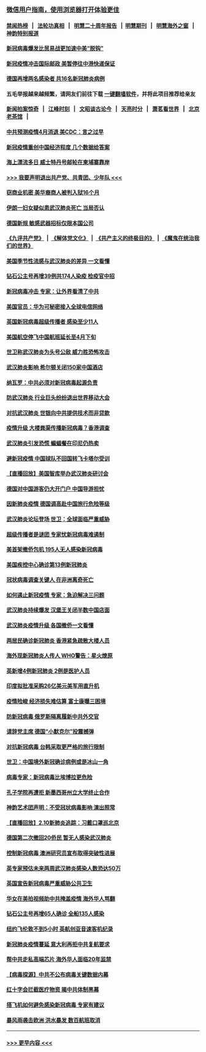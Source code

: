 ### [微信用户指南，使用浏览器打开体验更佳](https://github.com/gfw-breaker/banned-news1/blob/master/indexes/wechat-guide.md?t=0)
#### [禁闻热榜](热点新闻.md?t=0)  &nbsp;&nbsp;|&nbsp;&nbsp; [法轮功真相](https://github.com/gfw-breaker/truth/blob/master/README.md?t=0) &nbsp;&nbsp;|&nbsp;&nbsp; [明慧二十周年报告](https://github.com/gfw-breaker/mh-reports/blob/master/README.md?t=0) &nbsp;&nbsp;|&nbsp;&nbsp;[明慧期刊](https://github.com/gfw-breaker/mh-qikan) &nbsp;&nbsp;|&nbsp;&nbsp; [明慧海外之窗](https://github.com/gfw-breaker/mh-news/blob/master/README.md?t=0) &nbsp;&nbsp;|&nbsp;&nbsp; [神韵特别报道](https://github.com/gfw-breaker/mh-news/blob/master/shenyun.md?t=0)
#### [新冠病毒爆发比贸易战更加速中美“脱钩”](../pages/nsc418/n11864470.md?t=02130633) 
#### [新冠疫情冲击国际邮政 美暂停往中港快递保证](../pages/nsc418/n11864207.md?t=02130633) 
#### [德国再增两名感染者 共16名新冠肺炎病例](../pages/nsc418/n11864293.md?t=02130633) 
#### 五毛举报越来越频繁，请网友们前往下载 [一键翻墙软件](https://github.com/gfw-breaker/ssr-accounts)，并将此项目推荐给亲友
#### [新闻拍案惊奇](https://github.com/gfw-breaker/banned-news1/blob/master/pages/link4.md) &nbsp;&nbsp;|&nbsp;&nbsp; [江峰时刻](https://github.com/gfw-breaker/banned-news1/blob/master/pages/link4.md) &nbsp;&nbsp;|&nbsp;&nbsp; [文昭谈古论今](https://github.com/gfw-breaker/banned-news1/blob/master/pages/link4.md) &nbsp;&nbsp;|&nbsp;&nbsp; [天亮时分](https://github.com/gfw-breaker/banned-news1/blob/master/pages/link4.md) &nbsp;&nbsp;|&nbsp;&nbsp; [萧茗看世界](https://github.com/gfw-breaker/banned-news1/blob/master/pages/link4.md) &nbsp;&nbsp;|&nbsp;&nbsp; [北京老茶馆](https://github.com/gfw-breaker/banned-news1/blob/master/pages/link4.md) &nbsp;&nbsp;|&nbsp;&nbsp; 
#### [中共预测疫情4月消退 美CDC：言之过早](../pages/nsc418/n11864310.md?t=02130633) 
#### [新冠疫情重创中国经济程度 几个数据给答案](../pages/nsc418/n11864203.md?t=02130633) 
#### [海上漂流多日 威士特丹号邮轮在柬埔寨靠岸](../pages/nsc418/n11864029.md?t=02130633) 
#### [>>> 我要声明退出共产党、共青团、少年队 <<<](https://github.com/begood0513/goodnews/blob/master/quit/letter.md) 
#### [窃商业机密 美华裔商人被判入狱16个月](../pages/nsc418/n11863911.md?t=02130633) 
#### [伊朗一妇女疑似患武汉肺炎死亡 当局否认](../pages/nsc418/n11863650.md?t=02130633) 
#### [德国新规 敏感武器招标仅限本国公司](../pages/nsc418/n11863509.md?t=02130633) 
#### [《九评共产党》](https://github.com/begood0513/9ping.md/blob/master/README.md) &nbsp;|&nbsp; [《解体党文化》](../../../../jtdwh.md/blob/master/README.md)  &nbsp;|&nbsp; [《共产主义的终极目的》](../../../../gczydzjmd.md/blob/master/README.md) &nbsp;|&nbsp; [《魔鬼在统治我们的世界》](../../../../mgztzwmdsj.md/blob/master/README.md) 
#### [美国季节性流感与武汉肺炎的差异 一文看懂](../pages/nsc418/n11862428.md?t=02130633) 
#### [钻石公主号再增39例共174人染疫 检疫官中招](../pages/nsc418/n11862422.md?t=02130633) 
#### [新冠病毒冲击 专家：让外界看清了中共](../pages/nsc418/n11862280.md?t=02130633) 
#### [美国官员：华为可秘密接入全球电信网络](../pages/nsc418/n11862122.md?t=02130633) 
#### [英国新冠病毒超级传播者 感染至少11人](../pages/nsc418/n11862023.md?t=02130633) 
#### [美国航空停飞中国航班延长至4月下旬](../pages/nsc418/n11861970.md?t=02130633) 
#### [世卫称武汉肺炎为头号公敌 威力胜恐怖攻击](../pages/nsc418/n11861982.md?t=02130633) 
#### [武汉肺炎影响 希尔顿关闭150家中国酒店](../pages/nsc418/n11859887.md?t=02130633) 
#### [纳瓦罗：中共必须对新冠病毒起源负责](../pages/nsc418/n11861810.md?t=02130633) 
#### [防武汉肺炎 行业巨头纷纷退出世界移动大会](../pages/nsc418/n11861795.md?t=02130633) 
#### [对抗武汉肺炎 世银向中共提供技术而非贷款](../pages/nsc418/n11861652.md?t=02130633) 
#### [疫情升级 大楼粪渠传播新冠病毒？香港调查](../pages/nsc418/n11861556.md?t=02130633) 
#### [武汉肺炎引发恐慌 蝙蝠餐在印尼仍热卖](../pages/nsc418/n11861352.md?t=02130633) 
#### [避新冠疫情 中国球队不回国转飞卡塔尔受训](../pages/nsc418/n11861447.md?t=02130633) 
#### [【直播回放】美国智库举办武汉肺炎研讨会](../pages/nsc418/n11859838.md?t=02130633) 
#### [德国对中国游客仍大开门户 中国导游担忧](../pages/nsc418/n11861144.md?t=02130633) 
#### [因新肺炎疫情 德国调高赴中国旅行危险等级](../pages/nsc418/n11861064.md?t=02130633) 
#### [武汉肺炎论坛登场 世卫：全球面临严重威胁](../pages/nsc418/n11860999.md?t=02130633) 
#### [超级传播者是谜团 专家忧新冠病毒难遏制](../pages/nsc418/n11859686.md?t=02130633) 
#### [美首架撤侨包机 195人无人感染新冠病毒](../pages/nsc418/n11859908.md?t=02130633) 
#### [美国疾控中心确诊第13例新冠肺炎](../pages/nsc418/n11859966.md?t=02130633) 
#### [冠状病毒调查关键人 在非洲离奇死亡](../pages/nsc418/n11859798.md?t=02130633) 
#### [如何遏止新冠疫情 专家：急迫解决三问题](../pages/nsc418/n11859685.md?t=02130633) 
#### [武汉肺炎持续爆发 汉堡王关闭半数中国店面](../pages/nsc418/n11859365.md?t=02130633) 
#### [武汉肺炎疫情升级 各国撤侨一文看懂](../pages/nsc418/n11859313.md?t=02130633) 
#### [两居民确诊新冠肺炎 香港紧急疏散大楼人员](../pages/nsc418/n11859332.md?t=02130633) 
#### [海外现新冠肺炎人传人 WHO警告：星火燎原](../pages/nsc418/n11859252.md?t=02130633) 
#### [英新增4例新冠肺炎 2例是医护人员](../pages/nsc418/n11856625.md?t=02130633) 
#### [印度拟批准采购26亿美元美军用直升机](../pages/nsc418/n11859143.md?t=02130633) 
#### [疫情险峻 经济损失难估算 富士康曝三困境](../pages/nsc418/n11859120.md?t=02130633) 
#### [防新冠病毒 俄罗斯隔离履新中共外交官](../pages/nsc418/n11859079.md?t=02130633) 
#### [请辞党主席 德国“小默克尔”投震撼弹](../pages/nsc418/n11858583.md?t=02130633) 
#### [对抗新冠病毒 台韩采取更严格的旅行限制](../pages/nsc418/n11858936.md?t=02130633) 
#### [世卫：中国境外新冠确诊病例或是冰山一角](../pages/nsc418/n11858781.md?t=02130633) 
#### [病毒专家：新冠病毒比埃博拉更危险](../pages/nsc418/n11858572.md?t=02130633) 
#### [孔子学院再遭拒 新墨西哥州立大学终止合作](../pages/nsc418/n11858661.md?t=02130633) 
#### [神韵艺术团声明：不受冠状病毒影响 演出照常](../pages/nsc418/n11858801.md?t=02130633) 
#### [【直播回放】2.10新肺炎追踪：习戴口罩巡北京](../pages/nsc418/n11858548.md?t=02130633) 
#### [德国第二次撤回20侨民 暂无人感染武汉肺炎](../pages/nsc418/n11858633.md?t=02130633) 
#### [控制新冠病毒 澳洲研究员宣布取得突破性进展](../pages/nsc418/n11858505.md?t=02130633) 
#### [英专家预估未来两周武汉肺炎感染人数恐达50万](../pages/nsc418/n11857886.md?t=02130633) 
#### [英国宣告新冠病毒严重威胁公共卫生](../pages/nsc418/n11858285.md?t=02130633) 
#### [华女在美拍视频助中共掩盖疫情 海外华人骂翻](../pages/nsc418/n11857407.md?t=02130633) 
#### [钻石公主号再增65人确诊 全船135人感染](../pages/nsc418/n11857366.md?t=02130633) 
#### [纽约飞伦敦不到5小时 英航创亚音速客机纪录](../pages/nsc418/n11857405.md?t=02130633) 
#### [新冠肺炎疫情蔓延 意大利再拒中共复航要求](../pages/nsc418/n11857200.md?t=02130633) 
#### [帮中共走私高端芯片 海外华人面临20年监禁](../pages/nsc418/n11855016.md?t=02130633) 
#### [【病毒探源】中共不公布病毒关键数据内幕](../pages/nsc418/n11856584.md?t=02130633) 
#### [红十字会拦截医疗物资 揭中共体制黑幕](../pages/nsc418/n11856750.md?t=02130633) 
#### [搭飞机如何避免感染新冠病毒 专家有建议](../pages/nsc418/n11853427.md?t=02130633) 
#### [暴风雨袭击欧洲 洪水暴发 数百航班取消](../pages/nsc418/n11856453.md?t=02130633) 

----
#### [ >>> 更早内容 <<< ](../indexes/nsc418-earlier.md)
